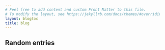 ```yaml
---
# Feel free to add content and custom Front Matter to this file.
# To modify the layout, see https://jekyllrb.com/docs/themes/#overriding-theme-defaults
layout: blogtoc
title: blog
---
```

## Random entries  
